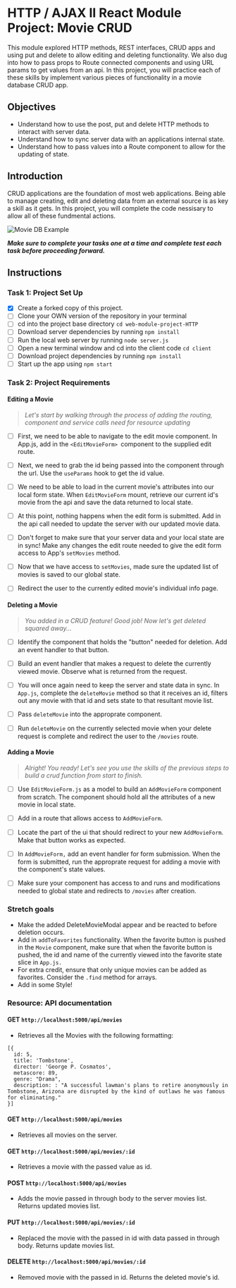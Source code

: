 # HTTP / AJAX II React Module Project: Movie CRUD

This module explored HTTP methods, REST interfaces, CRUD apps and using put and delete to allow editing and deleting functionality. We also dug into how to pass props to Route connected components and using URL params to get values from an api. In this project, you will practice each of these skills by implement various pieces of functionality in a movie database CRUD app.

## Objectives

- Understand how to use the post, put and delete HTTP methods to interact with server data.
- Understand how to sync server data with an applications internal state.
- Understand how to pass values into a Route component to allow for the updating of state.

## Introduction

CRUD applications are the foundation of most web applications. Being able to manage creating, edit and deleting data from an external source is as key a skill as it gets. In this project, you will complete the code nessisary to allow all of these fundmental actions.

![Movie DB Example](project-goals.gif)

**_Make sure to complete your tasks one at a time and complete test each task before proceeding forward._**

## Instructions

### Task 1: Project Set Up

- [x] Create a forked copy of this project.
- [ ] Clone your OWN version of the repository in your terminal
- [ ] cd into the project base directory `cd web-module-project-HTTP`
- [ ] Download server dependencies by running `npm install`
- [ ] Run the local web server by running `node server.js`
- [ ] Open a new terminal window and cd into the client code `cd client`
- [ ] Download project dependencies by running `npm install`
- [ ] Start up the app using `npm start`

### Task 2: Project Requirements

#### Editing a Movie

> _Let's start by walking through the process of adding the routing, component and service calls need for resource updating_

- [ ] First, we need to be able to navigate to the edit movie component. In App.js, add in the `<EditMovieForm> `component to the supplied edit route.

- [ ] Next, we need to grab the id being passed into the component through the url. Use the `useParams` hook to get the id value.

- [ ] We need to be able to load in the current movie's attributes into our local form state. When `EditMovieForm` mount, retrieve our current id's movie from the api and save the data returned to local state.

- [ ] At this point, nothing happens when the edit form is submitted. Add in the api call needed to update the server with our updated movie data.

- [ ] Don't forget to make sure that your server data and your local state are in sync! Make any changes the edit route needed to give the edit form access to App's `setMovies` method.

- [ ] Now that we have access to `setMovies`, made sure the updated list of movies is saved to our global state.

- [ ] Redirect the user to the currently edited movie's individual info page.

#### Deleting a Movie

> _You added in a CRUD feature! Good job! Now let's get deleted squared away..._

- [ ] Identify the component that holds the "button" needed for deletion. Add an event handler to that button.

- [ ] Build an event handler that makes a request to delete the currently viewed movie. Observe what is returned from the request.

- [ ] You will once again need to keep the server and state data in sync. In `App.js`, complete the `deleteMovie` method so that it receives an id, filters out any movie with that id and sets state to that resultant movie list.

- [ ] Pass `deleteMovie` into the approprate component.

- [ ] Run `deleteMovie` on the currently selected movie when your delete request is complete and redirect the user to the `/movies` route.

#### Adding a Movie

> _Alright! You ready! Let's see you use the skills of the previous steps to build a crud function from start to finish._

- [ ] Use `EditMovieForm.js` as a model to build an `AddMovieForm` component from scratch. The component should hold all the attributes of a new movie in local state.

- [ ] Add in a route that allows access to `AddMovieForm`.

- [ ] Locate the part of the ui that should redirect to your new `AddMovieForm`. Make that button works as expected.

- [ ] In `AddMovieForm,` add an event handler for form submission. When the form is submitted, run the approprate request for adding a movie with the component's state values.

- [ ] Make sure your component has access to and runs and modifications needed to global state and redirects to `/movies` after creation.

### Stretch goals

- Make the added DeleteMovieModal appear and be reacted to before deletion occurs.
- Add in `addToFavorites` functionality. When the favorite button is pushed in the `Movie` component, make sure that when the favorite button is pushed, the id and name of the currently viewed into the favorite state slice in `App.js.`
- For extra credit, ensure that only unique movies can be added as favorites. Consider the `.find` method for arrays.
- Add in some Style!

### Resource: API documentation

#### GET `http://localhost:5000/api/movies`

- Retrieves all the Movies with the following formatting:

```
[{
  id: 5,
  title: 'Tombstone',
  director: 'George P. Cosmatos',
  metascore: 89,
  genre: "Drama",
  description: : "A successful lawman's plans to retire anonymously in Tombstone, Arizona are disrupted by the kind of outlaws he was famous for eliminating."
}]
```

#### GET `http://localhost:5000/api/movies`

- Retrieves all movies on the server.

#### GET `http://localhost:5000/api/movies/:id`

- Retrieves a movie with the passed value as id.

#### POST `http://localhost:5000/api/movies`

- Adds the movie passed in through body to the server movies list. Returns updated movies list.

#### PUT `http://localhost:5000/api/movies/:id`

- Replaced the movie with the passed in id with data passed in through body. Returns update movies list.

#### DELETE `http://localhost:5000/api/movies/:id`

- Removed movie with the passed in id. Returns the deleted movie's id.
